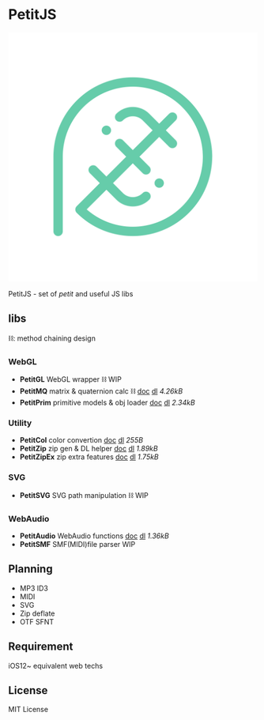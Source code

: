 # PetitJS
![icon](img/icon.svg)

PetitJS - set of *petit* and useful JS libs

## libs
⛓: method chaining design
### WebGL
- **PetitGL** WebGL wrapper ⛓ WIP
- **PetitMQ** matrix & quaternion calc ⛓ [doc](docs/mq.md) [dl](mq.mjs) *4.26kB*
- **PetitPrim** primitive models & obj loader [doc](docs/prim.md) [dl](prim.mjs) *2.34kB*

### Utility
- **PetitCol** color convertion [doc](docs/col.md) [dl](col.mjs) *255B*
- **PetitZip** zip gen & DL helper [doc](docs/zip.md) [dl](zip.mjs) *1.89kB*
- **PetitZipEx** zip extra features [doc](docs/zipex.md) [dl](zipex.mjs) *1.75kB*

### SVG
- **PetitSVG** SVG path manipulation ⛓ WIP

### WebAudio
- **PetitAudio** WebAudio functions [doc](docs/audio.md) [dl](audio.mjs) *1.36kB*
- **PetitSMF** SMF(MIDI)file parser WIP

## Planning
- MP3 ID3
- MIDI
- SVG
- Zip deflate
- OTF SFNT

## Requirement
iOS12~ equivalent web techs

## License
MIT License